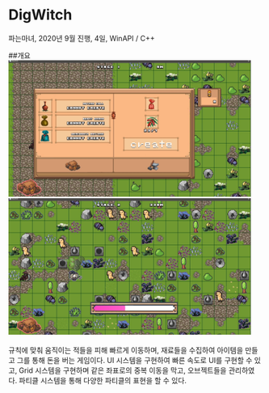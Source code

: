 # DigWitch
파는마녀, 2020년 9월 진행, 4일, WinAPI / C++ </br>

##개요
<img src="https://github.com/fool8474/DigWitch/blob/main/ScreenShot/DigWitchScreenShot%20(1).jpg" width="480px" height="270px"></img>
<img src="https://github.com/fool8474/DigWitch/blob/main/ScreenShot/DigWitchScreenShot%20(2).jpg" width="480px" height="270px"></img></br>
</br>
규칙에 맞춰 움직이는 적들을 피해 빠르게 이동하며, 재료들을 수집하여 아이템을 만들고 그를 통해 돈을 버는 게임이다.
UI 시스템을 구현하여 빠른 속도로 UI를 구현할 수 있고, 
Grid 시스템을 구현하며 같은 좌표로의 중복 이동을 막고, 오브젝트들을 관리하였다.
파티클 시스템을 통해 다양한 파티클의 표현을 할 수 있다.

